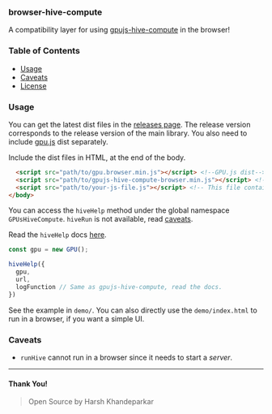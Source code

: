 ### browser-hive-compute
A compatibility layer for using [gpujs-hive-compute](https://github.com/HarshKhandeparkar/gpujs-hive-compute) in the browser!

### Table of Contents
- [Usage](#usage)
- [Caveats](#caveats)
- [License](LICENSE)

### Usage
You can get the latest dist files in the [releases page](https://github.com/HarshKhandeparkar/browser-hive-compute/releases). The release version corresponds to the release version of the main library.
You also need to include [gpu.js](https://github.com/gpujs/gpu.js) dist separately.

Include the dist files in HTML, at the end of the body.
```html
  <script src="path/to/gpu.browser.min.js"></script> <!--GPU.js dist-->
  <script src="path/to/gpujs-hive-compute-browser.min.js"></script> <!-- Browser Hive Compute dist-->
  <script src="path/to/your-js-file.js"></script> <!-- This file contains the main code and HAS TO BE included after the above two dist files -->
</body>
```

You can access the `hiveHelp` method under the global namespace `GPUsHiveCompute`. `hiveRun` is not available, read [caveats](#caveats).

Read the `hiveHelp` docs [here](https://github.com/gpujs-hive-compute).

```js
const gpu = new GPU();

hiveHelp({
  gpu,
  url,
  logFunction // Same as gpujs-hive-compute, read the docs.
})
```

See the example in `demo/`. You can also directly use the `demo/index.html` to run in a browser, if you want a simple UI.

### Caveats
- `runHive` cannot run in a browser since it needs to start a *server*.

****
#### Thank You!
> Open Source by Harsh Khandeparkar
